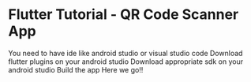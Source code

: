 # Flutter Tutorial - QR Code Scanner App
You need to have ide like android studio or visual studio code
Download flutter plugins on your android studio
Download appropriate sdk on your android studio
Build the app
Here we go!!
